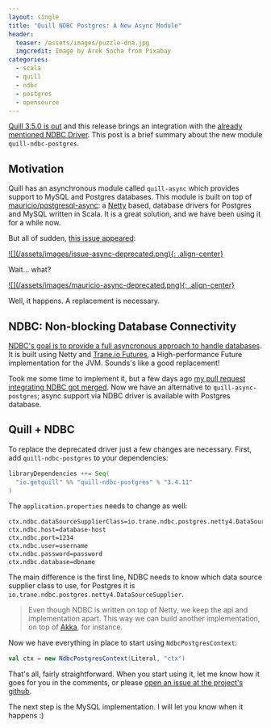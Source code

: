 ```yaml
---
layout: single
title: "Quill NDBC Postgres: A New Async Module"
header:
  teaser: /assets/images/puzzle-dna.jpg
  imgcredit: Image by Arek Socha from Pixabay
categories:
  - scala
  - quill
  - ndbc
  - postgres
  - opensource
---
```


[Quill 3.5.0 is out](https://twitter.com/deusaquilus/status/1200310094128390147) and this release brings an integration with the [already mentioned NDBC Driver](/2019/11/02/the-journey-of-an-open-source-developer/#there-and-back-again). This post is a brief summary about the new module `quill-ndbc-postgres`.

## Motivation

Quill has an asynchronous module called `quill-async` which provides support to MySQL and Postgres databases. This module is built on top of [mauricio/postgresql-async](https://github.com/mauricio/postgresql-async): a [Netty](https://netty.io/) based, database drivers for Postgres and MySQL written in Scala. It is a great solution, and we have been using it for a while now.

But all of sudden, [this issue appeared](https://github.com/getquill/quill/issues/1178):

<a href="https://getquill.io/">
![](/assets/images/issue-async-deprecated.png){: .align-center}
</a>

Wait... what?

<a href="https://getquill.io/">
![](/assets/images/mauricio-async-deprecated.png){: .align-center}
</a>

Well, it happens. A replacement is necessary.

## NDBC: Non-blocking Database Connectivity

[NDBC's goal is to provide a full asyncronous approach to handle databases](https://ndbc.io/). It is built using Netty and [Trane.io Futures](http://trane.io), a High-performance Future implementation for the JVM. Sounds's like a good replacement!

Took me some time to implement it, but a few days ago [my pull request integrating NDBC got merged](https://github.com/getquill/quill/pull/1702). Now we have an alternative to `quill-async-postgres`; async support via NDBC driver is available with Postgres database.

## Quill + NDBC

To replace the deprecated driver just a few changes are necessary. First, add `quill-ndbc-postgres` to your dependencies:

```scala
libraryDependencies ++= Seq(
  "io.getquill" %% "quill-ndbc-postgres" % "3.4.11"
)
```

The `application.properties` needs to change as well:

```properties
ctx.ndbc.dataSourceSupplierClass=io.trane.ndbc.postgres.netty4.DataSourceSupplier
ctx.ndbc.host=database-host
ctx.ndbc.port=1234
ctx.ndbc.user=username
ctx.ndbc.password=password
ctx.ndbc.database=dbname
```

The main difference is the first line, NDBC needs to know which data source supplier class to use, for Postgres it is `io.trane.ndbc.postgres.netty4.DataSourceSupplier`.

> Even though NDBC is written on top of Netty, we keep the api and implementation apart. This way we can build another implementation, on top of [Akka](https://akka.io/), for instance.

Now we have everything in place to start using `NdbcPostgresContext`:

```scala
val ctx = new NdbcPostgresContext(Literal, "ctx")
```

That's all, fairly straightforward. When you start using it, let me know how it goes for you in the comments, or please [open an issue at the project's github](https://github.com/getquill/quill/issues).

The next step is the MySQL implementation. I will let you know when it happens :)
